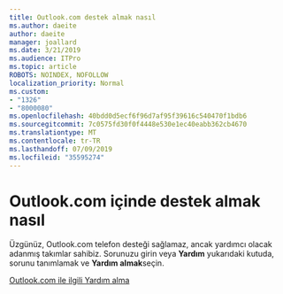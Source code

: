```yaml
---
title: Outlook.com destek almak nasıl
ms.author: daeite
author: daeite
manager: joallard
ms.date: 3/21/2019
ms.audience: ITPro
ms.topic: article
ROBOTS: NOINDEX, NOFOLLOW
localization_priority: Normal
ms.custom:
- "1326"
- "8000080"
ms.openlocfilehash: 40bdd0d5ecf6f96d7af95f39616c540470f1bdb6
ms.sourcegitcommit: 7c0575fd30f0f4448e530e1ec40eabb362cb4670
ms.translationtype: MT
ms.contentlocale: tr-TR
ms.lasthandoff: 07/09/2019
ms.locfileid: "35595274"
---
```

# <a name="how-to-get-support-in-outlookcom"></a>Outlook.com içinde destek almak nasıl

Üzgünüz, Outlook.com telefon desteği sağlamaz, ancak yardımcı olacak adanmış takımlar sahibiz.
Sorunuzu girin veya **Yardım** yukarıdaki kutuda, sorunu tanımlamak ve **Yardım almak**seçin.

[Outlook.com ile ilgili Yardım alma](https://support.office.com/article/40676ad0-c831-45ac-a023-5be633be798d?wt.mc_id=Office_Outlook_com_Alchemy)
